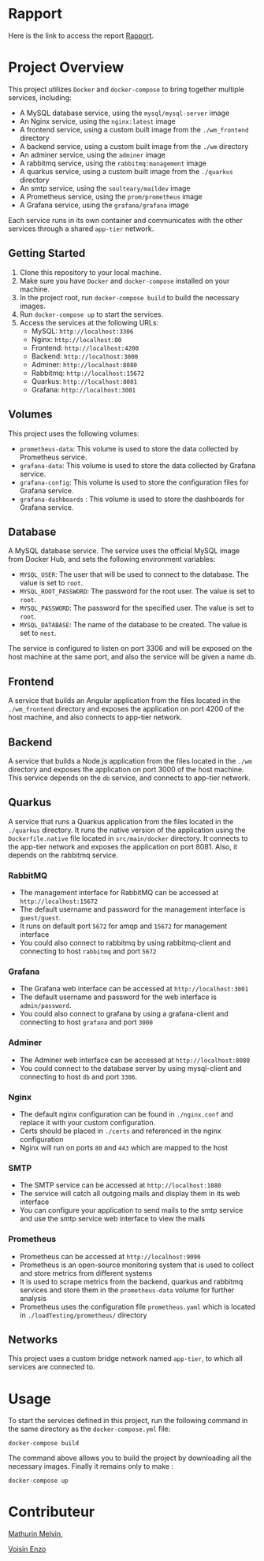 # Rapport
Here is the link to access the report [Rapport](https://github.com/ghost-hikaru/Architecture_Logiciel/blob/main/Architecture.md).

# Project Overview
This project utilizes `Docker` and `docker-compose` to bring together multiple services, including:
- A MySQL database service, using the `mysql/mysql-server` image
- An Nginx service, using the `nginx:latest` image
- A frontend service, using a custom built image from the `./wm_frontend` directory
- A backend service, using a custom built image from the `./wm` directory
- An adminer service, using the `adminer` image
- A rabbitmq service, using the `rabbitmq:management` image
- A quarkus service, using a custom built image from the `./quarkus` directory
- An smtp service, using the `soulteary/maildev` image
- A Prometheus service, using the `prom/prometheus` image
- A Grafana service, using the `grafana/grafana` image

Each service runs in its own container and communicates with the other services through a shared `app-tier` network.

## Getting Started
1. Clone this repository to your local machine.
2. Make sure you have `Docker` and `docker-compose` installed on your machine.
3. In the project root, run `docker-compose build` to build the necessary images.
4. Run `docker-compose up` to start the services.
5. Access the services at the following URLs:
   - MySQL: `http://localhost:3306`
   - Nginx: `http://localhost:80`
   - Frontend: `http://localhost:4200`
   - Backend: `http://localhost:3000`
   - Adminer: `http://localhost:8080`
   - Rabbitmq: `http://localhost:15672`
   - Quarkus: `http://localhost:8081`
   - Grafana: `http://localhost:3001`
## Volumes
This project uses the following volumes:
- `prometheus-data`: This volume is used to store the data collected by Prometheus service.
- `grafana-data`: This volume is used to store the data collected by Grafana service.
- `grafana-config`: This volume is used to store the configuration files for Grafana service.
- `grafana-dashboards` : This volume is used to store the dashboards for Grafana service.

## Database

A MySQL database service. The service uses the official MySQL image from Docker Hub, and sets the following environment variables:

- `MYSQL_USER`: The user that will be used to connect to the database. The value is set to `root`.
- `MYSQL_ROOT_PASSWORD`: The password for the root user. The value is set to `root`.
- `MYSQL_PASSWORD`: The password for the specified user. The value is set to `root`.
- `MYSQL_DATABASE`: The name of the database to be created. The value is set to `nest`.

The service is configured to listen on port 3306 and will be exposed on the host machine at the same port, and also the service will be given a name `db`.

## Frontend

A service that builds an Angular application from the files located in the `./wm_frontend` directory and exposes the application on port 4200 of the host machine, and also connects to app-tier network.

## Backend

A service that builds a Node.js application from the files located in the `./wm` directory and exposes the application on port 3000 of the host machine. This service depends on the `db` service, and connects to app-tier network.

## Quarkus

A service that runs a Quarkus application from the files located in the `./quarkus` directory. It runs the native version of the application using the `Dockerfile.native` file located in `src/main/docker` directory. It connects to the app-tier network and exposes the application on port 8081. Also, it depends on the rabbitmq service.

### RabbitMQ
- The management interface for RabbitMQ can be accessed at `http://localhost:15672`
- The default username and password for the management interface is `guest/guest`.
- It runs on default port `5672` for amqp and `15672` for management interface
- You could also connect to rabbitmq by using rabbitmq-client and connecting to host `rabbitmq` and port `5672`

### Grafana
- The Grafana web interface can be accessed at `http://localhost:3001`
- The default username and password for the web interface is `admin/password`.
- You could also connect to grafana by using a grafana-client and connecting to host `grafana` and port `3000`

### Adminer
- The Adminer web interface can be accessed at `http://localhost:8080`
- You could connect to the database server by using mysql-client and connecting to host `db` and port `3306`.

### Nginx
- The default nginx configuration can be found in `./nginx.conf` and replace it with your custom configuration. 
- Certs should be placed in `./certs` and referenced in the nginx configuration
- Nginx will run on ports `80` and `443` which are mapped to the host

### SMTP
- The SMTP service can be accessed at `http://localhost:1080`
- The service will catch all outgoing mails and display them in its web interface
- You can configure your application to send mails to the smtp service and use the smtp service web interface to view the mails

### Prometheus
- Prometheus can be accessed at `http://localhost:9090`
- Prometheus is an open-source monitoring system that is used to collect and store metrics from different systems
- It is used to scrape metrics from the backend, quarkus and rabbitmq services and store them in the `prometheus-data` volume for further analysis
- Prometheus uses the configuration file `prometheus.yaml` which is located in `./loadTesting/prometheus/` directory


## Networks

This project uses a custom bridge network named `app-tier`, to which all services are connected to.

# Usage

To start the services defined in this project, run the following command in the same directory as the `docker-compose.yml` file:
```
docker-compose build
```
The command above allows you to build the project by downloading all the necessary images.
Finally it remains only to make :
```
docker-compose up
```

# Contributeur
[Mathurin Melvin](melvin.mathurin@etudiant.univ-rennes1.fr),

[Voisin Enzo](enzo.voisin@etudiant.univ-rennes1.fr)
